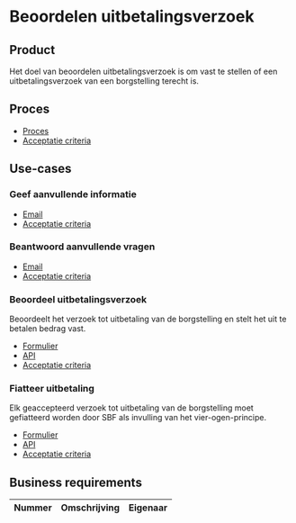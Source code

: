 # Beoordelen uitbetalingsverzoek

## Product

Het doel van beoordelen uitbetalingsverzoek is om vast te stellen of een uitbetalingsverzoek van een borgstelling terecht is.

<!-- einde -->

## Proces

* [Proces](proces.bpmn)
* [Acceptatie criteria](proces.feature)

## Use-cases

### Geef aanvullende informatie

* [Email](geef-aanvullende-informatie.email.md)
* [Acceptatie criteria](../../verstuur-email.feature)

### Beantwoord aanvullende vragen

* [Email](beantwoord-aanvullende-vragen.email.md)
* [Acceptatie criteria](../../verstuur-email.feature)

### Beoordeel uitbetalingsverzoek

Beoordeelt het verzoek tot uitbetaling van de borgstelling en stelt het uit te betalen bedrag vast.

* [Formulier](beoordeel-uitbetaling-verzoek.user-task.yml)
* [API](beoordeel-uitbetaling-verzoek.openapi.yml)
* [Acceptatie criteria](beoordeel-uitbetaling-verzoek.feature)

### Fiatteer uitbetaling

Elk geaccepteerd verzoek tot uitbetaling van de borgstelling moet gefiatteerd worden door SBF als invulling van het vier-ogen-principe.

* [Formulier](../020_beoordelen-uitbetalingsverzoek-uitgebreid/fiatteer-uitbetaling.user-task.yml)
* [API](../020_beoordelen-uitbetalingsverzoek-uitgebreid/fiatteer-uitbetaling.openapi.yml)
* [Acceptatie criteria](../020_beoordelen-uitbetalingsverzoek-uitgebreid/fiatteer-uitbetaling.feature)

## Business requirements

| Nummer | Omschrijving                         | Eigenaar                  |
| -------| ------------------------------------ | ------------------------- |
